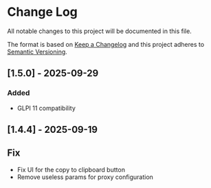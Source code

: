 # Change Log

All notable changes to this project will be documented in this file.

The format is based on [Keep a Changelog](http://keepachangelog.com/)
and this project adheres to [Semantic Versioning](http://semver.org/).

## [1.5.0] - 2025-09-29

### Added

- GLPI 11 compatibility

## [1.4.4] - 2025-09-19

## Fix

- Fix UI for the copy to clipboard button
- Remove useless params for proxy configuration
